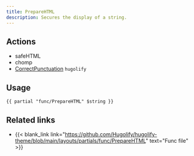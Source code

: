 ```yaml
---
title: PrepareHTML
description: Secures the display of a string.
---
```


## Actions

- safeHTML
- chomp
- [CorrectPunctuation](../correctpunctuation/) `hugolify`

## Usage

```go-html-template
{{ partial "func/PrepareHTML" $string }}
```

## Related links

- {{< blank_link link="https://github.com/Hugolify/hugolify-theme/blob/main/layouts/partials/func/PrepareHTML" text="Func file" >}}
